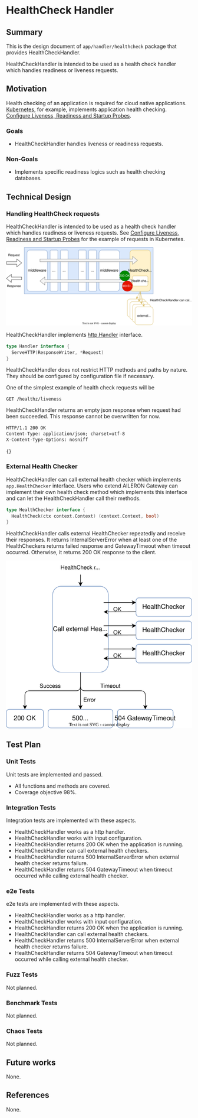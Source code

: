 # HealthCheck Handler

## Summary

This is the design document of `app/handler/healthcheck` package that provides HealthCheckHandler.

HealthCheckHandler is intended to be used as a health check handler which handles readiness or liveness requests.

## Motivation

Health checking of an application is required for cloud native applications.
[Kubernetes](https://kubernetes.io/), for example, implements application health checking.
[Configure Liveness, Readiness and Startup Probes](https://kubernetes.io/docs/tasks/configure-pod-container/configure-liveness-readiness-startup-probes/).

### Goals

- HealthCheckHandler handles liveness or readiness requests.

### Non-Goals

- Implements specific readiness logics such as health checking databases.

## Technical Design

### Handling HealthCheck requests

HealthCheckHandler is intended to be used as a health check handler which handles readiness or liveness requests.
See [Configure Liveness, Readiness and Startup Probes](https://kubernetes.io/docs/tasks/configure-pod-container/configure-liveness-readiness-startup-probes/)
for the example of requests in Kubernetes.

![healthcheck-handler.svg](./img/healthcheck-handler.svg)

HealthCheckHandler implements [http.Handler](https://pkg.go.dev/net/http#Handler) interface.

```go
type Handler interface {
  ServeHTTP(ResponseWriter, *Request)
}
```

HealthCheckHandler does not restrict HTTP methods and paths by nature.
They should be configured by configuration file if necessary.

One of the simplest example of health check requests will be

```text
GET /healthz/liveness
```

HealthCheckHandler returns an empty json response when request had been succeeded.
This response cannot be overwritten for now.

```text
HTTP/1.1 200 OK
Content-Type: application/json; charset=utf-8
X-Content-Type-Options: nosniff

{}
```

### External Health Checker

HealthCheckHandler can call external health checker which implements `app.HealthChecker` interface.
Users who extend AILERON Gateway can implement their own health check method which implements this interface
and can let the HealthCheckHandler call their methods.

```go
type HealthChecker interface {
  HealthCheck(ctx context.Context) (context.Context, bool)
}
```

HealthCheckHandler calls external HealthChecker repeatedly and receive their responses.
It returns InternalServerError when at least one of the HealthCheckers returns failed response and GatewayTimeout when timeout occurred.
Otherwise, it returns 200 OK response to the client.

![healthcheck-flow.svg](./img/healthcheck-flow.svg)

## Test Plan

### Unit Tests

Unit tests are implemented and passed.

- All functions and methods are covered.
- Coverage objective 98%.

### Integration Tests

Integration tests are implemented with these aspects.

- HealthCheckHandler works as a http handler.
- HealthCheckHandler works with input configuration.
- HealthCheckHandler returns 200 OK when the application is running.
- HealthCheckHandler can call external health checkers.
- HealthCheckHandler returns 500 InternalServerError when external health checker returns failure.
- HealthCheckHandler returns 504 GatewayTimeout when timeout occurred while calling external health checker.

### e2e Tests

e2e tests are implemented with these aspects.

- HealthCheckHandler works as a http handler.
- HealthCheckHandler works with input configuration.
- HealthCheckHandler returns 200 OK when the application is running.
- HealthCheckHandler can call external health checkers.
- HealthCheckHandler returns 500 InternalServerError when external health checker returns failure.
- HealthCheckHandler returns 504 GatewayTimeout when timeout occurred while calling external health checker.

### Fuzz Tests

Not planned.

### Benchmark Tests

Not planned.

### Chaos Tests

Not planned.

## Future works

None.

## References

None.
